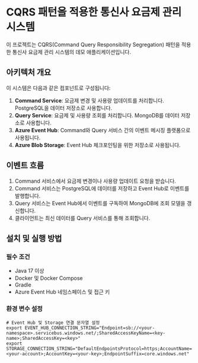 # CQRS 패턴을 적용한 통신사 요금제 관리 시스템

이 프로젝트는 CQRS(Command Query Responsibility Segregation) 패턴을 적용한 통신사 요금제 관리 시스템의 데모 애플리케이션입니다.

## 아키텍처 개요

이 시스템은 다음과 같은 컴포넌트로 구성됩니다:

1. **Command Service**: 요금제 변경 및 사용량 업데이트를 처리합니다. PostgreSQL을 데이터 저장소로 사용합니다.
2. **Query Service**: 요금제 및 사용량 조회를 처리합니다. MongoDB를 데이터 저장소로 사용합니다.
3. **Azure Event Hub**: Command와 Query 서비스 간의 이벤트 메시징 플랫폼으로 사용됩니다.
4. **Azure Blob Storage**: Event Hub 체크포인팅을 위한 저장소로 사용됩니다.

## 이벤트 흐름

1. Command 서비스에서 요금제 변경이나 사용량 업데이트 요청을 받습니다.
2. Command 서비스는 PostgreSQL에 데이터를 저장하고 Event Hub로 이벤트를 발행합니다.
3. Query 서비스는 Event Hub에서 이벤트를 구독하여 MongoDB에 조회 모델을 갱신합니다.
4. 클라이언트는 최신 데이터를 Query 서비스를 통해 조회합니다.

## 설치 및 실행 방법

### 필수 조건
- Java 17 이상
- Docker 및 Docker Compose
- Gradle
- Azure Event Hub 네임스페이스 및 접근 키

### 환경 변수 설정

```shell
# Event Hub 및 Storage 연결 문자열 설정
export EVENT_HUB_CONNECTION_STRING="Endpoint=sb://<your-namespace>.servicebus.windows.net/;SharedAccessKeyName=<key-name>;SharedAccessKey=<key>"
export STORAGE_CONNECTION_STRING="DefaultEndpointsProtocol=https;AccountName=<your-account>;AccountKey=<your-key>;EndpointSuffix=core.windows.net"
```


